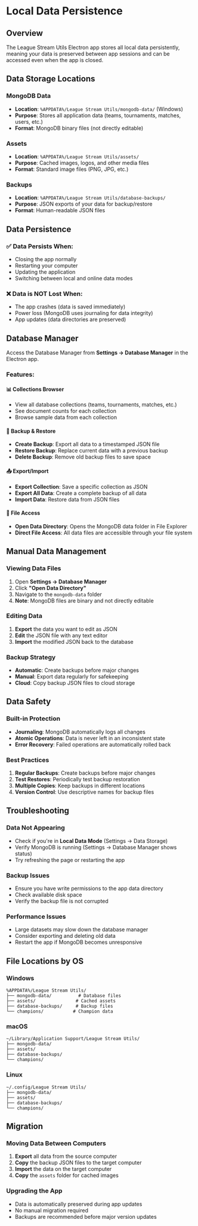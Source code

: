 # Local Data Persistence

## Overview

The League Stream Utils Electron app stores all local data persistently, meaning your data is preserved between app sessions and can be accessed even when the app is closed.

## Data Storage Locations

### MongoDB Data
- **Location**: `%APPDATA%/League Stream Utils/mongodb-data/` (Windows)
- **Purpose**: Stores all application data (teams, tournaments, matches, users, etc.)
- **Format**: MongoDB binary files (not directly editable)

### Assets
- **Location**: `%APPDATA%/League Stream Utils/assets/`
- **Purpose**: Cached images, logos, and other media files
- **Format**: Standard image files (PNG, JPG, etc.)

### Backups
- **Location**: `%APPDATA%/League Stream Utils/database-backups/`
- **Purpose**: JSON exports of your data for backup/restore
- **Format**: Human-readable JSON files

## Data Persistence

### ✅ Data Persists When:
- Closing the app normally
- Restarting your computer
- Updating the application
- Switching between local and online data modes

### ❌ Data is NOT Lost When:
- The app crashes (data is saved immediately)
- Power loss (MongoDB uses journaling for data integrity)
- App updates (data directories are preserved)

## Database Manager

Access the Database Manager from **Settings → Database Manager** in the Electron app.

### Features:

#### 📊 Collections Browser
- View all database collections (teams, tournaments, matches, etc.)
- See document counts for each collection
- Browse sample data from each collection

#### 💾 Backup & Restore
- **Create Backup**: Export all data to a timestamped JSON file
- **Restore Backup**: Replace current data with a previous backup
- **Delete Backup**: Remove old backup files to save space

#### 📤 Export/Import
- **Export Collection**: Save a specific collection as JSON
- **Export All Data**: Create a complete backup of all data
- **Import Data**: Restore data from JSON files

#### 📁 File Access
- **Open Data Directory**: Opens the MongoDB data folder in File Explorer
- **Direct File Access**: All data files are accessible through your file system

## Manual Data Management

### Viewing Data Files
1. Open **Settings → Database Manager**
2. Click **"Open Data Directory"**
3. Navigate to the `mongodb-data` folder
4. **Note**: MongoDB files are binary and not directly editable

### Editing Data
1. **Export** the data you want to edit as JSON
2. **Edit** the JSON file with any text editor
3. **Import** the modified JSON back to the database

### Backup Strategy
- **Automatic**: Create backups before major changes
- **Manual**: Export data regularly for safekeeping
- **Cloud**: Copy backup JSON files to cloud storage

## Data Safety

### Built-in Protection
- **Journaling**: MongoDB automatically logs all changes
- **Atomic Operations**: Data is never left in an inconsistent state
- **Error Recovery**: Failed operations are automatically rolled back

### Best Practices
1. **Regular Backups**: Create backups before major changes
2. **Test Restores**: Periodically test backup restoration
3. **Multiple Copies**: Keep backups in different locations
4. **Version Control**: Use descriptive names for backup files

## Troubleshooting

### Data Not Appearing
- Check if you're in **Local Data Mode** (Settings → Data Storage)
- Verify MongoDB is running (Settings → Database Manager shows status)
- Try refreshing the page or restarting the app

### Backup Issues
- Ensure you have write permissions to the app data directory
- Check available disk space
- Verify the backup file is not corrupted

### Performance Issues
- Large datasets may slow down the database manager
- Consider exporting and deleting old data
- Restart the app if MongoDB becomes unresponsive

## File Locations by OS

### Windows
```
%APPDATA%/League Stream Utils/
├── mongodb-data/          # Database files
├── assets/               # Cached assets
├── database-backups/     # Backup files
└── champions/           # Champion data
```

### macOS
```
~/Library/Application Support/League Stream Utils/
├── mongodb-data/
├── assets/
├── database-backups/
└── champions/
```

### Linux
```
~/.config/League Stream Utils/
├── mongodb-data/
├── assets/
├── database-backups/
└── champions/
```

## Migration

### Moving Data Between Computers
1. **Export** all data from the source computer
2. **Copy** the backup JSON files to the target computer
3. **Import** the data on the target computer
4. **Copy** the `assets` folder for cached images

### Upgrading the App
- Data is automatically preserved during app updates
- No manual migration required
- Backups are recommended before major version updates 